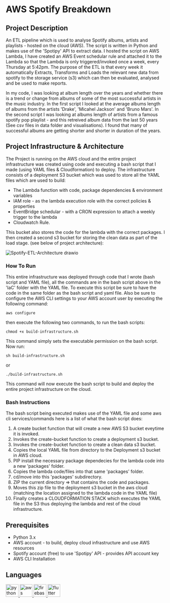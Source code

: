 # AWS Spotify Breakdown

## Project Description
An ETL pipeline which is used to analyse Spotify albums, artists and playlists - hosted on the cloud (AWS). The script is written in Python and makes use of the 'Spotipy' API to extract data. I hosted the script on AWS Lambda, I have created an AWS Event schedular rule and attached it to the Lambda so that the Lambda is only triggered/invoked once a week, every Thursday at 5:42pm. The purpose of the ETL is that every week it automatically Extracts, Transforms and Loads the relevant new data from spotify to the storage service (s3) which can then be evaluated, analysed and be used to make reports. 

In my code, I was looking at album length over the years and whether there is a trend or change from albums of some of the most successful artists in the music industry. In the first script I looked at the average albums length of albums from the artists 'Drake', 'Micahel Jackson' and 'Bruno Mars'. In the second script I was looking at albums length of artists from a famous spotify pop playlist - and this retreived album data from the last 50 years (See csv files in data folder and visualisations). I found that many of successful albums are getting shorter and shorter in duration of the years.

## Project Infrastructure & Architecture
The Project is running on the AWS cloud and the entire project infrastructure was created using code and executing a bash script that I made (using YAML files & Cloudformation) to deploy. The infrastructure consists of a deployment S3 bucket which was used to store all the YAML files which are used to build:
* The Lambda function with code, package dependencies & environment variables
* IAM role - as the lambda execution role with the correct policies & properties
* EventBridge schedular - with a CRON expression to attach a weekly trigger to the lambda
* Cloudwatch Rule.

This bucket also stores the code for the lambda with the correct packages. I then created a second s3 bucket for storing the clean data as part of the load stage. (see below of project architecture):

![Spotify-ETL-Architecture drawio](https://github.com/hassan848/AWS-spotify-breakdown/assets/72468804/78a72032-dcb9-4d52-9600-42027cab5abe)

### How To Run

This entire infrastructure was deployed through code that I wrote (bash script and YAML file), all the commands are in the bash script above in the 'IaC' folder with the YAML file. To execute this script be sure to have the code in the same folder as the bash script and yaml file. Also be sure to configure the AWS CLI settings to your AWS account user by executing the following command:

```
aws configure
```
then execute the following two commands, to run the bash scripts:

```
chmod +x build-infrastructure.sh
```
This command simply sets the executable permission on the bash script. Now run:
```
sh build-infrastructure.sh
```
or
```
./build-infrastructure.sh
```
This command will now execute the bash script to build and deploy the entire project infrastructure on the cloud.

### Bash Instructions
The bash script being executed makes use of the YAML file and some aws cli services/commands here is a list of what the bash script does:
1. A create bucket function that will create a new AWS S3 bucket eveytime it is invoked.
2. Invokes the create-bucket function to create a deployment s3 bucket.
3. Invokes the create-bucket function to create a clean data s3 bucket.
4. Copies the local YAML file from directory to the Deployment s3 bucket in AWS cloud.
5. PIP install the necessary package dependecies for the lambda code into a new 'packages' folder.
6. Copies the lambda code/files into that same 'packages' folder.
7. cd/move into this 'packages' subdirectory.
8. ZIP the current directory => that contains the code and packages.
9. Moves this zip file to the deployment s3 bucket in the aws cloud (matching the location assigned to the lambda code in the YAML file)
10. Finally creates a CLOUDFORMATION STACK which executes the YAML file in the S3 thus deploying the lambda and rest of the cloud infrastructure.

## Prerequisites
* Python 3.x
* AWS account - to build, deploy cloud infrastructure and use AWS resources
* Spotify account (free) to use 'Spotipy' API - provides API account key
* AWS CLI Installation

## Languages
<p align="left">
  <a href="https://www.python.org/" target="_blank">
    <img src="https://www.vectorlogo.zone/logos/python/python-icon.svg" alt="python" width="40" height="40"/>
  </a>
  <a href="https://aws.amazon.com/" target="_blank">
    <img src="https://www.vectorlogo.zone/logos/amazon_aws/amazon_aws-icon.svg" alt="aws" width="40" height="40"/>
  </a>
  <a href="https://firebase.google.com/" target="_blank">
    <!-- Firebase logo -->
    <img src="https://www.vectorlogo.zone/logos/firebase/firebase-icon.svg" alt="firebase" width="40" height="40"/>
  </a>
  <a href="https://flutter.dev" target="_blank">
    <!-- Flutter logo -->
    <img src="https://www.vectorlogo.zone/logos/flutterio/flutterio-icon.svg" alt="flutter" width="40" height="40"/>
  </a>
</p>

